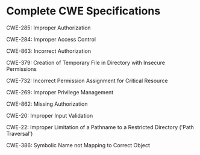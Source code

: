 

# Complete CWE Specifications

CWE-285: Improper Authorization

CWE-284: Improper Access Control

CWE-863: Incorrect Authorization

CWE-379: Creation of Temporary File in Directory with Insecure Permissions

CWE-732: Incorrect Permission Assignment for Critical Resource

CWE-269: Improper Privilege Management

CWE-862: Missing Authorization

CWE-20: Improper Input Validation

CWE-22: Improper Limitation of a Pathname to a Restricted Directory ('Path Traversal')

CWE-386: Symbolic Name not Mapping to Correct Object